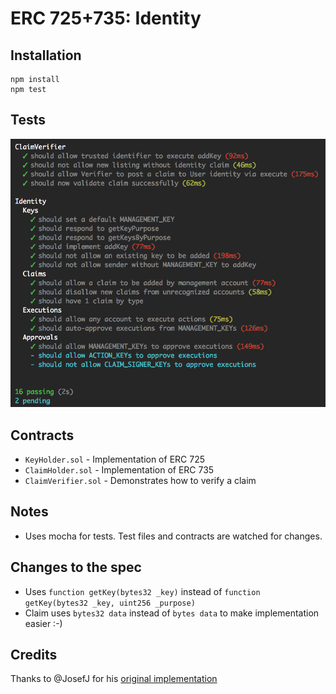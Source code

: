 # ERC 725+735: Identity

## Installation

    npm install
    npm test

## Tests

![](assets/test-results.png)

## Contracts

- `KeyHolder.sol` - Implementation of ERC 725
- `ClaimHolder.sol` - Implementation of ERC 735
- `ClaimVerifier.sol` - Demonstrates how to verify a claim

## Notes

- Uses mocha for tests. Test files and contracts are watched for changes.

## Changes to the spec

- Uses `function getKey(bytes32 _key)` instead of `function getKey(bytes32 _key, uint256 _purpose)`
- Claim uses `bytes32 data` instead of `bytes data` to make implementation easier :-)

## Credits

Thanks to @JosefJ for his [original implementation](https://github.com/JosefJ/IdentityContract)
